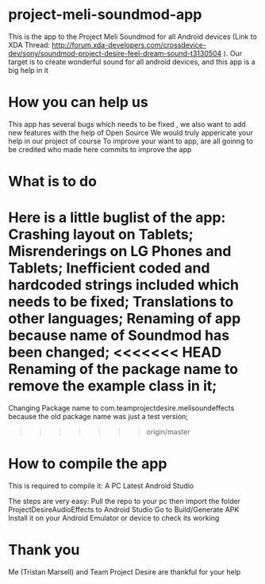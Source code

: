 # project-meli-soundmod-app

This is the app to the Project Meli Soundmod for all Android devices (Link to XDA Thread: http://forum.xda-developers.com/crossdevice-dev/sony/soundmod-project-desire-feel-dream-sound-t3130504 ). Our target is to create wonderful sound for all android devices, and this app is a big help in it


# How you can help us

This app has several bugs which needs to be fixed , we also want to add new features with the help of Open Source
We would truly appericate your help in our project of course
To improve your want to app, are all goinng to be credited who made here commits to improve the app


# What is to do

Here is a little buglist of the app:
Crashing layout on Tablets;
Misrenderings on LG Phones and Tablets;
Inefficient coded and hardcoded strings included which needs to be fixed;
Translations to other languages;
Renaming of app because name of Soundmod has been changed;
<<<<<<< HEAD
Renaming of the package name to remove the example class in it;
=======
Changing Package name to com.teamprojectdesire.melisoundeffects because the old package name was just a test version;
>>>>>>> origin/master


# How to compile the app

This is required to compile it:
A PC 
Latest Android Studio

The steps are very easy:
Pull the repo to your pc
then import the folder ProjectDesireAudioEffects to Android Studio
Go to Build/Generate APK 
Install it on your Android Emulator or device to check its working


# Thank you
Me (Tristan Marsell) and Team Project Desire are thankful for your help
